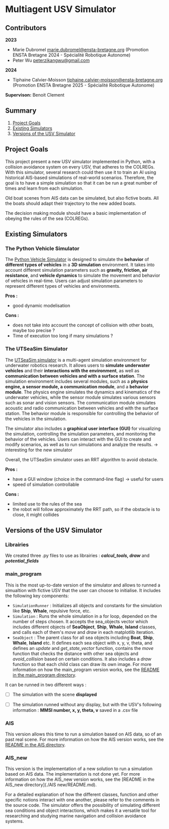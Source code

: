 # Multiagent USV Simulator

## Contributors 
**2023**
- Marie Dubromel  <marie.dubromel@ensta-bretagne.org> (Promotion ENSTA Bretagne 2024 - Spécialité Robotique Autonome)
- Peter Wu <peterzikangwu@gmail.com>

**2024**
- Tiphaine Calvier-Moisson  <tiphaine.calvier-moisson@ensta-bretagne.org> (Promotion ENSTA Bretagne 2025 - Spécialité Robotique Autonome)

**Supervison:** 
Benoit Clement




## Summary
1. [Project Goals](#project-goals) 
2. [Existing Simulators](#existing-simulators)
3. [Versions of the USV Simulator](#versions-of-the-usv-simulator)


## Project Goals

This project present a new USV simulator implemented in Python, with a collision avoidance system on every USV, that adheres to the COLREGs. With this simulator, several research could then use it to train an AI using historical AIS-based simulations of real-world scenarios.
Therefore, the goal is to have a simple simulation so that it can be run a great number of times and learn from each simulation.

Old boat scenes from AIS data can be simulated, but also fictive boats. All the boats should adapt their trajectory to the new added boats.

The decision making module should have a basic implementation of obeying the rules of the sea (COLREGs).


## Existing Simulators

### The Python Vehicle Simulator
The [Python Vehicle Simulator](https://www.fossen.biz/wiley/pythonVehicleSim.php) is designed to simulate the **behavior** of **different types of vehicles** in a **3D simulation** environment. It takes into account different simulation parameters such as **gravity, friction, air resistance**, and **vehicle dynamics** to simulate the movement and behavior of vehicles in real-time. Users can adjust simulation parameters to represent different types of vehicles and environments.

**Pros :**
- good dynamic modelisation

**Cons :**
- does not take into account the concept of collision with other boats, maybe too precise ? 
- Time of execution too long if many simulations ?



### The UTSeaSim Simulator

The [UTSeaSim simulator](https://www.cs.utexas.edu/~UTSeaSim/download/1.0/Oct2013Documentation.pdf) is a multi-agent simulation environment for underwater robotics research. It allows users to **simulate underwater vehicles** and their **interactions with the environment**, as well as **communication between vehicles and with a surface station**.
The simulation environment includes several modules, such as a **physics engine, a sensor module, a communication module**, and a **behavior module**. The physics engine simulates the dynamics and kinematics of the underwater vehicles, while the sensor module simulates various sensors such as sonar and vision sensors. The communication module simulates acoustic and radio communication between vehicles and with the surface station. The behavior module is responsible for controlling the behavior of the vehicles in the simulation.

The simulator also includes a **graphical user interface (GUI)** for visualizing the simulation, controlling the simulation parameters, and monitoring the behavior of the vehicles. Users can interact with the GUI to create and modify scenarios, as well as to run simulations and analyze the results. → interesting for the new simulator

Overall, the UTSeaSim simulator uses an RRT algorithm to avoid obstacle.

**Pros :**
- have a GUI window (choice in the command-line flag) → useful for users 
- speed of simulation controllable

**Cons :**
- limited use to the rules of the sea
- the robot will follow approximately the RRT path, so if the obstacle is to close, it might collides



## Versions of the USV Simulator

### Librairies
We created three .py files to use as librairies : **_calcul_tools, draw_** and **_potential_fields_**

### main_program
This is the most up-to-date version of the simulator and allows to runned a simualtion with fictive USV that the user can choose to initialise.
It includes the following key components:

- `SimulationRunner` : Initializes all objects and constants for the simulation like **Ship**, **Whale**, repulsive force, etc.
- `Simulation` : Runs the whole simulation in a for loop, depended on the number of steps chosen. It accepts the sea_objects vector which includes different objects of **SeaObject**, **Ship**, **Whale**, **Island** classes, and calls each of them's *move* and *draw* in each matplotlib iteration.
- `SeaObject` : The parent class for all sea objects including **Boat**, **Ship**, **Whale**, **Island** etc. It defines each sea object with x, y, v, theta, and defines an *update* and *get_state_vector* function, contains the *move* function that checks the distance with other sea objects and *avoid_collision* based on certain conditions. It also includes a *draw* function so that each child class can draw its own image. For more information on how the main_program version works, see the [README in the main_program directory](./main_program/README.md).

It can be runned in two different ways : 
- [ ] The simulation with the scene **displayed**
- [ ] The simulation runned without any display, but with the USV's following information : **MMSI number, x, y, theta, v** saved in a .csv file


### AIS
This version allows this time to run a simulation based on AIS data, so of an past real scene.
For more information on how the AIS version works, see the [README in the AIS directory](./AIS/README.md).

### AIS_new
This version is the implementation of a new solution to run a simulation based on AIS data. The implementation is not done yet.
For more information on how the AIS_new version works, see the [README in the AIS_new directory](./AIS new/README.md).



For a detailed explanation of how the different classes, function and other specific notions interact with one another, please refer to the comments in the source code. The simulator offers the possibility of simulating different sea conditions and object interactions, which makes it a versatile tool for researching and studying marine navigation and collision avoidance systems.

